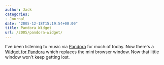 ```yaml
---
author: Jack
categories:
- Journal
date: "2005-12-18T15:19:54+00:00"
title: Pandora Widget
url: /2005/pandora-widget/
---
```


I've been listening to music via [Pandora][1] for much of today. Now there's a [Widget for Pandora][2] which replaces the mini browser window. Now that little window won't keep getting lost.

 [1]: http://www.pandora.com
 [2]: http://jrc.freality.org/blog/archives/2005/12/pandora_widget.html